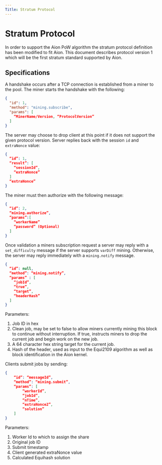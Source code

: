 ```yaml
---
Title: Stratum Protocol
---
```


# Stratum Protocol

In order to support the Aion PoW algorithm the stratum protocol definition has been modified to fit Aion. This document describes protocol version 1 which will be the first stratum standard supported by Aion.

## Specifications

A handshake occurs after a TCP connection is established from a miner to the pool. The miner starts the handshake with the following:

```json
{
  "id": 1, 
  "method": "mining.subscribe",
  "params": [
    “MinerName/Version, “ProtocolVersion”
  ]
}
```

The server may choose to drop client at this point if it does not support the given protocol version. Server replies back with the session `id` and `extraNonce` value:

```json
{
  “id”: 1,
  “result”: [
    “sessionId”,
    “extraNonce”
  ]
  “extraNonce”
}
```

The miner must then authorize with the following message:

```json
{
  “id”: 2,
  “mining.authorize”,
  “params”:[
    “workerName”
    “password” (Optional)
  ]
}
```

Once validation a miners subscription request a server may reply with a `set_difficulty` message if the server supports `varDiff` mining. Otherwise, the server may reply immediately with a `mining.notify` message.

```json
{
  “id”: null, 
  “method”: “mining.notify”,
  “params” : [
    “jobId”,
    “true”,
    “target”,
    “headerHash”
  ]
}
```

Parameters:

1. Job ID in hex
2. Clean job, may be set to false to allow miners currently mining this block to continue without interruption. If true, instructs miners to drop the current job and begin work on the new job.
3. A 64 character hex string target for the current job.
4. Hash of the header, used as input to the Equi2109 algorithm as well as block identification in the Aion kernel.

Clients submit jobs by sending:

```json
{
    “id”: “messageId”,
    “method”: “mining.submit”,
    “params”: [
        “workerId”,
        “jobId”,
        “nTime”,
        “extraNonce2”,
        “solution”
    ]
}
```

Parameters:

1. Worker Id to which to assign the share
2. Original job ID
3. Submit timestamp
4. Client generated extraNonce value
5. Calculated Equihash solution